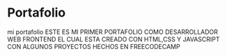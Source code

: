 # Portafolio
mi portafolio
ESTE ES MI PRIMER PORTAFOLIO COMO DESARROLLADOR WEB FRONTEND
EL CUAL ESTA CREADO CON HTML,CSS Y JAVASCRIPT CON ALGUNOS PROYECTOS HECHOS EN 
FREECODECAMP
